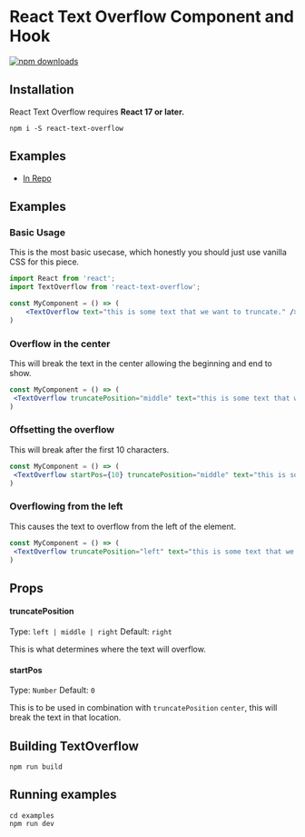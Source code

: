 React Text Overflow Component and Hook
=========================


[![npm downloads](https://img.shields.io/npm/dm/react-text-overflow.svg?style=flat-square)](https://www.npmjs.com/package/react-text-overflow)


## Installation
React Text Overflow requires **React 17 or later.**

```
npm i -S react-text-overflow
```

## Examples
* [In Repo](https://github.com/loktar00/react-text-overflow/blob/master/examples/src/App.tsx)

## Examples

### Basic Usage

This is the most basic usecase, which honestly you should just use vanilla CSS for this piece.

```jsx
import React from 'react';
import TextOverflow from 'react-text-overflow';

const MyComponent = () => (
    <TextOverflow text="this is some text that we want to truncate." />
)
```

### Overflow in the center

This will break the text in the center allowing the beginning and end to show.

```jsx
const MyComponent = () => (
 <TextOverflow truncatePosition="middle" text="this is some text that we want to truncate."  />
)
```

### Offsetting the overflow

This will break after the first 10 characters.

```jsx
const MyComponent = () => (
 <TextOverflow startPos={10} truncatePosition="middle" text="this is some text that we want to truncate."  />
)
```

### Overflowing from the left

This causes the text to overflow from the left of the element.

```jsx
const MyComponent = () => (
 <TextOverflow truncatePosition="left" text="this is some text that we want to truncate."  />
)
```

## Props

#### truncatePosition
Type: `left | middle | right` Default: `right`

This is what determines where the text will overflow.

#### startPos
Type: `Number` Default: `0`

This is to be used in combination with `truncatePosition` `center`, this will break the text in that location.

## Building TextOverflow

```
npm run build
```

## Running examples

```
cd examples
npm run dev
```



